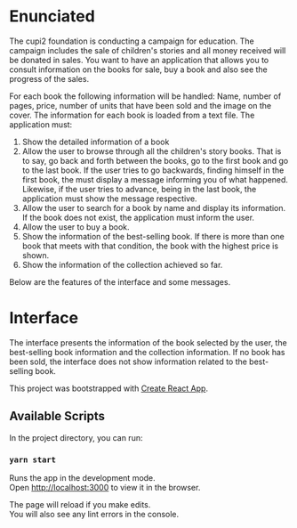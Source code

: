 # Enunciated

The cupi2 foundation is conducting a campaign for education. The campaign
includes the sale of children's stories and all money received will be donated in
sales. You want to have an application that allows you to consult information on
the books for sale, buy a book and also see the progress of the sales.

For each book the following information will be handled: Name,
number of pages, price, number of units that have been sold and
the image on the cover.
The information for each book is loaded from a text file.
The application must:

1. Show the detailed information of a book
2. Allow the user to browse through all the children's story books.  That is to say,
go back and forth between the books, go to the first book and go to the last book.
If the user tries to go backwards, finding himself in the first book, the
must display a message informing you of what happened. Likewise, if the user tries to
advance, being in the last book, the application must show the message
respective.
3. Allow the user to search for a book by name and display its information. If the
book does not exist, the application must inform the user.
4. Allow the user to buy a book. 
5. Show the information of the best-selling book. If there is more than one book that meets
with that condition, the book with the highest price is shown.
6. Show the information of the collection achieved so far. 

Below are the features of the interface and some messages. 

# Interface

The interface presents the information of the book selected by the user,
the best-selling book information and the collection information. If no
book has been sold, the interface does not show information related to the
best-selling book.

This project was bootstrapped with [Create React App](https://github.com/facebook/create-react-app).

## Available Scripts

In the project directory, you can run:

### `yarn start`

Runs the app in the development mode.<br />
Open [http://localhost:3000](http://localhost:3000) to view it in the browser.

The page will reload if you make edits.<br />
You will also see any lint errors in the console.
